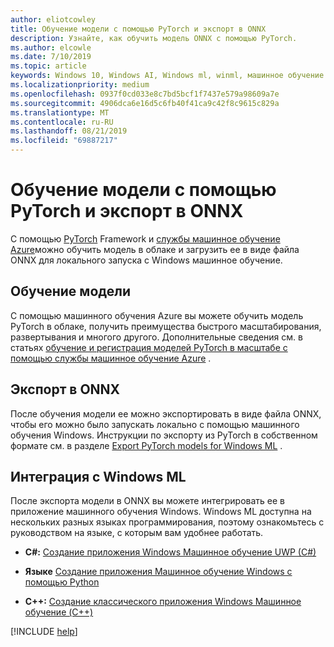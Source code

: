 ```yaml
---
author: eliotcowley
title: Обучение модели с помощью PyTorch и экспорт в ONNX
description: Узнайте, как обучить модель ONNX с помощью PyTorch.
ms.author: elcowle
ms.date: 7/10/2019
ms.topic: article
keywords: Windows 10, Windows AI, Windows ml, winml, машинное обучение Windows, pytorch
ms.localizationpriority: medium
ms.openlocfilehash: 0937f0cd033e8c7bd5bcf1f7437e579a98609a7e
ms.sourcegitcommit: 4906dca6e16d5c6fb40f41ca9c42f8c9615c829a
ms.translationtype: MT
ms.contentlocale: ru-RU
ms.lasthandoff: 08/21/2019
ms.locfileid: "69887217"
---
```

# <a name="train-a-model-with-pytorch-and-export-to-onnx"></a>Обучение модели с помощью PyTorch и экспорт в ONNX

С помощью [PyTorch](https://pytorch.org/) Framework и [службы машинное обучение Azure](https://azure.microsoft.com/services/machine-learning-service/)можно обучить модель в облаке и загрузить ее в виде файла ONNX для локального запуска с Windows машинное обучение.

## <a name="train-the-model"></a>Обучение модели

С помощью машинного обучения Azure вы можете обучить модель PyTorch в облаке, получить преимущества быстрого масштабирования, развертывания и многого другого. Дополнительные сведения см. в статьях [обучение и регистрация моделей PyTorch в масштабе с помощью службы машинное обучение Azure](https://docs.microsoft.com/azure/machine-learning/service/how-to-train-pytorch) .

## <a name="export-to-onnx"></a>Экспорт в ONNX

После обучения модели ее можно экспортировать в виде файла ONNX, чтобы его можно было запускать локально с помощью машинного обучения Windows. Инструкции по экспорту из PyTorch в собственном формате см. в разделе [Export PyTorch models for Windows ML](https://github.com/onnx/tutorials/blob/master/tutorials/ExportModelFromPyTorchForWinML.md) .


## <a name="integrate-with-windows-ml"></a>Интеграция с Windows ML

После экспорта модели в ONNX вы можете интегрировать ее в приложение машинного обучения Windows. Windows ML доступна на нескольких разных языках программирования, поэтому ознакомьтесь с руководством на языке, с которым вам удобнее работать.

* **C#:** [Создание приложения Windows Машинное обучение UWP (C#)](https://docs.microsoft.com/windows/ai/windows-ml/get-started-uwp)

* **Языке** [Создание приложения Машинное обучение Windows с помощью Python](https://github.com/Microsoft/xlang/tree/master/samples/python/winml_tutorial)

* **C++:** [Создание классического приложения Windows Машинное обучение (C++)](https://docs.microsoft.com/windows/ai/windows-ml/get-started-desktop)

[!INCLUDE [help](../includes/get-help.md)]
